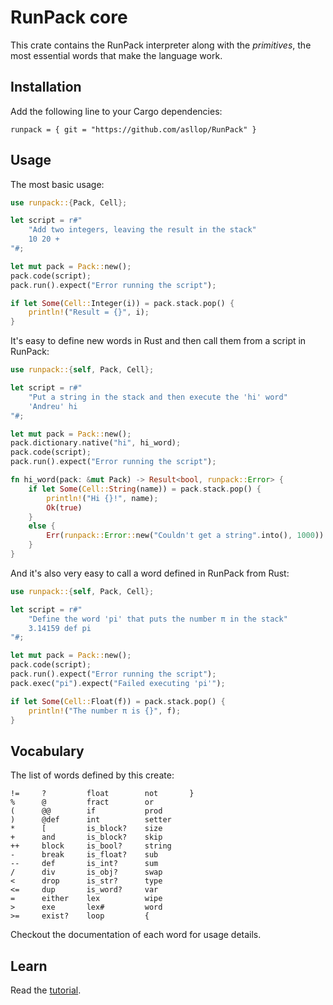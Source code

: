 # RunPack core

This crate contains the RunPack interpreter along with the *primitives*, the most essential words that make the language work.

## Installation

Add the following line to your Cargo dependencies:

```
runpack = { git = "https://github.com/asllop/RunPack" }
```

## Usage

The most basic usage:

```rust
use runpack::{Pack, Cell};

let script = r#"
    "Add two integers, leaving the result in the stack"
    10 20 +
"#;

let mut pack = Pack::new();
pack.code(script);
pack.run().expect("Error running the script");

if let Some(Cell::Integer(i)) = pack.stack.pop() {
    println!("Result = {}", i);
}
```

It's easy to define new words in Rust and then call them from a script in RunPack:

```rust
use runpack::{self, Pack, Cell};

let script = r#"
    "Put a string in the stack and then execute the 'hi' word"
    'Andreu' hi
"#;

let mut pack = Pack::new();
pack.dictionary.native("hi", hi_word);
pack.code(script);
pack.run().expect("Error running the script");

fn hi_word(pack: &mut Pack) -> Result<bool, runpack::Error> {
    if let Some(Cell::String(name)) = pack.stack.pop() {
        println!("Hi {}!", name);
        Ok(true)
    }
    else {
        Err(runpack::Error::new("Couldn't get a string".into(), 1000))
    }
}
```

And it's also very easy to call a word defined in RunPack from Rust:

```rust
use runpack::{self, Pack, Cell};

let script = r#"
    "Define the word 'pi' that puts the number π in the stack"
    3.14159 def pi
"#;

let mut pack = Pack::new();
pack.code(script);
pack.run().expect("Error running the script");
pack.exec("pi").expect("Failed executing 'pi'");

if let Some(Cell::Float(f)) = pack.stack.pop() {
    println!("The number π is {}", f);
}
```

## Vocabulary

The list of words defined by this create:

```
!=     ?         float        not       }
%      @         fract        or
(      @@        if           prod
)      @def      int          setter
*      [         is_block?    size
+      and       is_block?    skip
++     block     is_bool?     string
-      break     is_float?    sub
--     def       is_int?      sum
/      div       is_obj?      swap
<      drop      is_str?      type
<=     dup       is_word?     var
=      either    lex          wipe
>      exe       lex#         word
>=     exist?    loop         {
```

Checkout the documentation of each word for usage details.

## Learn

Read the [tutorial](./TUTORIAL.md).